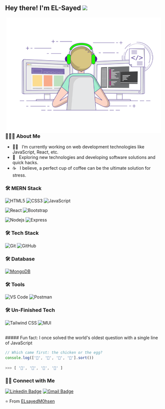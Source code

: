 <h2> Hey there! I'm EL-Sayed <img src="https://github.com/souvikguria98/souvikguria98/blob/master/Hi.gif" width="25"></h2>
<img align="right" alt="GIF" src="https://raw.githubusercontent.com/devSouvik/devSouvik/master/gif3.gif" width="500"/>

<h3> 👨🏻‍💻 About Me </h3>

- 👨‍💻 &nbsp; I’m currently working on web development technologies like JavaScript, React, etc.
- 🤔 &nbsp; Exploring new technologies and developing software solutions and quick hacks.
- ☕ &nbsp; I believe, a perfect cup of coffee can be the ultimate solution for stress.

<h3>🛠 MERN Stack</h3>

![HTML5](https://img.shields.io/badge/-HTML5-%23E44D27?style=flat-square&logo=html5&logoColor=ffffff)
![CSS3](https://img.shields.io/badge/-CSS3-%231572B6?style=flat-square&logo=css3)
![JavaScript](https://img.shields.io/badge/-JavaScript-%23F7DF1C?style=flat-square&logo=javascript&logoColor=000000&labelColor=%23F7DF1C&color=%23FFCE5A)

![React](https://img.shields.io/badge/-React-61DAFB?style=flat-square&logo=react&logoColor=ffffff)
![Bootstrap](https://img.shields.io/badge/-Bootstrap-563D7C?style=flat-square&logo=Bootstrap)

![Nodejs](https://img.shields.io/badge/-Nodejs-339933?style=flat-square&logo=Node.js&logoColor=ffffff)
![Express](https://img.shields.io/badge/Express-000000?style=flat-square&logo=Express&logoColor=white)

<h3>🛠 Tech Stack</h3>

![Git](https://img.shields.io/badge/-Git-%23F05032?style=flat-square&logo=git&logoColor=%23ffffff)
![GitHub](https://img.shields.io/badge/-GitHub-181717?style=flat-square&logo=github)

<h3>🛠 Database</h3>

[![MongoDB](https://img.shields.io/badge/-MongoDB-black?style=flat-square&logo=mongodb&link=https://github.com/LuizCarlosAbbott/)](https://github.com/LuizCarlosAbbott/)

<h3>🛠 Tools</h3>

![VS Code](http://img.shields.io/badge/-VS%20Code-007ACC?style=flat-square&logo=visual-studio-code&logoColor=ffffff)
![Postman](https://img.shields.io/badge/Postman-FF6C37?style=flat-square&logo=Postman&logoColor=white)

<h3>🛠 Un-Finished Tech</h3>

![Tailwind CSS](https://img.shields.io/badge/TailwindCSS-06B6D4?style=flat-square&logo=TailwindCSS&logoColor=white)
![MUI](https://img.shields.io/badge/MUI-06B6D4?style=flat-square&logo=MUI&logoColor=white)

</br>
##### Fun fact: I once solved the world's oldest question with a single line of JavaScript
<!-- wi*quL3fcV -->

```javascript
// Which came first: the chicken or the egg?
console.log(['🥚', '🐣', '🐥', '🐔'].sort())

>>> [ '🐔', '🐣', '🐥', '🥚' ]
```

<h3> 🤝🏻 Connect with Me </h3>

<p align="center">

[![Linkedin Badge](https://img.shields.io/badge/-LinkedIn-blue?style=flat-square&logo=Linkedin&logoColor=white&link=https://www.linkedin.com/in/elsayed-mohsen/)](www.linkedin.com/in/elsayed-mohsen)
[![Gmail Badge](https://img.shields.io/badge/-Gmail-c14438?style=flat-square&logo=Gmail&logoColor=white&link=mailto:elsayedmawad01@gmail.com)](elsayedmawad01@gmail.com)

</p>

⭐️ From [ELsayedM0hsen](https://github.com/ELsayedM0hsen)

